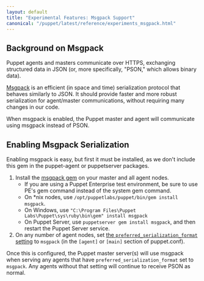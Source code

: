 ```yaml
---
layout: default
title: "Experimental Features: Msgpack Support"
canonical: "/puppet/latest/reference/experiments_msgpack.html"
---
```


Background on Msgpack
-----

Puppet agents and masters communicate over HTTPS, exchanging structured data in JSON (or, more specifically, "PSON," which allows binary data).

[Msgpack](http://msgpack.org/) is an efficient (in space and time) serialization protocol that behaves similarly to JSON. It should provide faster and more robust serialization for agent/master communications, without requiring many changes in our code.

When msgpack is enabled, the Puppet master and agent will communicate using msgpack instead of PSON.


Enabling Msgpack Serialization
-----

Enabling msgpack is easy, but first it must be installed, as we don't include this gem in the puppet-agent or puppetserver packages. 

1. Install the [msgpack gem](http://rubygems.org/gems/msgpack) on your master and all agent nodes.
    * If you are using a Puppet Enterprise test environment, be sure to use PE's gem command instead of the system gem command.
    * On \*nix nodes, use `/opt/puppetlabs/puppet/bin/gem install msgpack`. 
    * On Windows, use `"C:\Program Files\Puppet Labs\Puppet\sys\ruby\bin\gem" install msgpack`
    * On Puppet Server, use `puppetserver gem install msgpack`, and then restart the Puppet Server service.
2. On any number of agent nodes, set [the `preferred_serialization_format` setting](/references/4.1.latest/configuration.html#preferredserializationformat) to `msgpack` (in the `[agent]` or `[main]` section of puppet.conf).

Once this is configured, the Puppet master server(s) will use msgpack when serving any agents that have `preferred_serialization_format` set to `msgpack`. Any agents without that setting will continue to receive PSON as normal.
